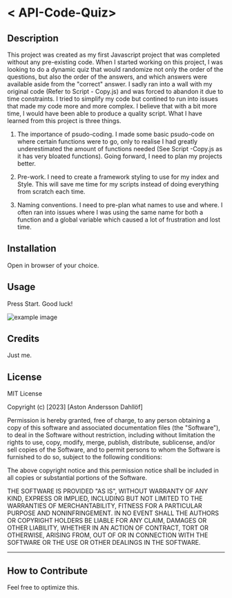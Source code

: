 

# < API-Code-Quiz>

## Description

This project was created as my first Javascript project that was completed without any pre-existing code. When I started working on this project, I was looking to do a dynamic quiz that would randomize not only the order of the questions, but also the order of the answers, and which answers were available aside from the "correct" answer. I sadly ran into a wall with my original code (Refer to Script - Copy.js) and was forced to abandon it due to time constraints. I tried to simplify my code but contined to run into issues that
made my code more and more complex. I believe that with a bit more time, I would have been able to produce a quality script. What I have learned from this project is three things.

1. The importance of psudo-coding. I made some basic psudo-code on where certain functions were to go, only to realise I had greatly underestimated the amount of functions needed (See Script -Copy.js as it has very bloated functions). Going forward, I need to plan my projects better.

2. Pre-work. I need to create a framework styling to use for my index and Style. This will save me time for my scripts instead of doing everything from scratch each time.

3. Naming conventions. I need to pre-plan what names to use and where. I often ran into issues where I was using the same name for both a function and a global variable which caused a lot of frustration and lost time.

## Installation

Open in browser of your choice.


## Usage

Press Start. Good luck!

![example image](https://github.com/Valleyleaf/API-Code-Quiz/assets/137734906/f88f78ef-92be-4b7d-8861-7f70e21b54e1)


## Credits

Just me.

## License

MIT License

Copyright (c) [2023] [Aston Andersson Dahllöf]

Permission is hereby granted, free of charge, to any person obtaining a copy of this software and associated documentation files (the "Software"), to deal in the Software without restriction, including without limitation the rights to use, copy, modify, merge, publish, distribute, sublicense, and/or sell copies of the Software, and to permit persons to whom the Software is furnished to do so, subject to the following conditions:

The above copyright notice and this permission notice shall be included in all copies or substantial portions of the Software.

THE SOFTWARE IS PROVIDED "AS IS", WITHOUT WARRANTY OF ANY KIND, EXPRESS OR IMPLIED, INCLUDING BUT NOT LIMITED TO THE WARRANTIES OF MERCHANTABILITY, FITNESS FOR A PARTICULAR PURPOSE AND NONINFRINGEMENT. IN NO EVENT SHALL THE AUTHORS OR COPYRIGHT HOLDERS BE LIABLE FOR ANY CLAIM, DAMAGES OR OTHER LIABILITY, WHETHER IN AN ACTION OF CONTRACT, TORT OR OTHERWISE, ARISING FROM, OUT OF OR IN CONNECTION WITH THE SOFTWARE OR THE USE OR OTHER DEALINGS IN THE SOFTWARE.

---

## How to Contribute

Feel free to optimize this.
